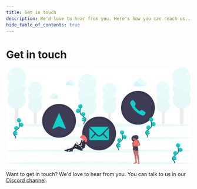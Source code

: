 ```yaml
---
title: Get in touch
description: We'd love to hear from you. Here's how you can reach us...
hide_table_of_contents: true
---
```


# Get in touch

<div class="container">
  <div class="row margin-vert--lg padding-vert--lg">
    <div class="col col--6">
      <a href="https://discord.gg/HPFF83fTR4">
        <img src="img/undraw_contact_us_15o2.svg" alt="Get in touch" />
      </a>
    </div>
  </div>
</div>

Want to get in touch? We'd love to hear from you. You can talk to us in our [Discord channel](https://discord.gg/HPFF83fTR4).
